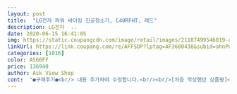 ```yaml
---
layout: post 
title:  "LG전자 파워 싸이킹 진공청소기, C40RFHT, 레드" 
description: LG전자  ..
date: 2020-06-15 16:41:05 
img: https://static.coupangcdn.com/image/retail/images/21107499546019-aa101cb6-8f0b-454a-85bd-faa2498ce036.jpg 
linkUrl: https://link.coupang.com/re/AFFSDP?lptag=AF3600438&subid=ahnPublicAsk&pageKey=177774602&itemId=508619881&vendorItemId=4304463833&traceid=V0-113-ffe23410fccf92ef 
categories: [1016] 
color: A566FF 
price: 136940 
author: Ask View Shop 
cont:  "●구매후기●<br/> 내용 추가하여 수정합니다.<br/><br/>[처음 작성했던 상품평]<br/>구매에 참고하세요.<br/><br/>구매에참고 하시기바랍니다.<br/>.<br/><br/>그동안 쓰던 신뢰도가 커서 C40RFHT 이 제품을 구매하게 되었습니다.<br/> 가성비도 다른 제품에 비해 괜찮고<br/>기존에 쓰던 진공청소기 수명이 다해서 새로운 제품군을 찾던중 LG전자 싸이킹 진공청소기 평도 좋고<br/>다른 상품평에서도 이같은 소음 문제를 언급한 경우가 더러 있는거보니 불량이라기 보다는 저가 모터의 특성이라고 생각하면 마음 편하겠네요.<br/><br/>며칠 더 사용해봐야 알겠지만 센터기사님도 바로 필터 언급하시고 회사에서도 인지하고 있을만한 문제라고 말씀하시는거 보니 문제가 확인이되서 개선된 필터로 교환이 되고 있는 부분으로 생각됩니다.<br/><br/>물론 필터 먼지 청소하고 해봐도 똑같습니다.<br/> 먼지때문에 흡입력 저하에서 오는 모터 과부하 소음이 아니라는 겁니다.<br/><br/>방문당시 재고가 없어 오늘 택배로 받고 확인해보니 우선은 고주파음 비슷한 소음은 사라졌습니다.<br/><br/>보증기간 이내고 재고가 없어 바로 교환 못받는 상황이라면 무료로 택배배송 요청하세요.<br/> 필터 불량으로 교환받는 상황인데 재고가 없으니 연락주면 다시 방문하라고 해서 택배로 보내달라 하니 택배비 부담해야 한다고 해서 항의했습니다.<br/>  사용자 책임은 없는 부분인데도 택배비 부담하고 교환받아야 하냐고 한마디 하니 다시 연락이 와서 배송비 부담 없이 처리 해주겠다고 하네요.<br/><br/>보통 가정용 청소기 소음 딱 그수준이구요  혹시 소음 있으신분들은 후면배기필터 빼고 작동시켜 보시면 확인가능 합니다.<br/><br/>센터 설명으로는 지금 전국적으로 재고가 없어 한달은 기다려야 한다 그랬는데 저는 운이 좋은건지 열흘정도 걸려 받았습니다.<br/><br/>소음부분은 주관적이긴 합니다만 초반엔 크고 서서히 작아 집니다.<br/>.<br/><br/> -,<br/> -;;<br/>스럽습니다.<br/> 이 가격대에 이런 구성은 가성비도 만족스럽네요.<br/><br/>에너지효율도 나쁘지 않아서 구매했는데 일단 흡입력은 괜찮고 전 제품에 비해 소음도 낮은 편이라 만족<br/>이부분만 아니면 일정시간이 지난상태에서의 소음이나 흡입력은 가정용으로는 괜찮습니다.<br/><br/>이전부터 LG유선청소기 싸이킹 모델을 사용하고 있는데, 이번에 구입한 모델은 특히나 사용시 가볍고 편리하고, 진공 흡인력이 좋아서 품질에도 만족스럽습니다.<br/><br/>정상은 아닌거 같습니다.<br/> 필터에 먼지가 많이 끼어서 흡입력에 문제가 있어 나는 그런 소음이 아니구요.<br/>.<br/>뭐랄까.<br/>.<br/>약간의 고주파음??  민방위 사이렌 소리랑 비슷?? 그런 소음이 나다가 1분정도 쓰다보면 나름 적당한 수준으로 줄어듭니다.<br/><br/>처음 청소기를 켜면 모터소리가꽤 크게 들리다가 시간 지나면 흡입력을 한단계 낮춘거마냥 조용해 지네요.<br/><br/>초기 소음이 크고 점점 줄어들거나 사용중 다시 소음이 커지는 증상이 있으신 분들은 서비스센터 방문하셔서 후면 배기필터 교환받으시기 바랍니다.<br/>  6개월정도 사용중이고 큰 소음문제로 센터 방문하니 기사님이 바로 확인해서 들려주는데 후면배기필터 불량으로 교체하면 소리 없어진다고 하네요.<br/><br/>추가로 한국에너지관리공단에 들어가서 해당 제품10% 환급등록신청도 했는데, 베리 굿입니다^^<br/>" 
---
```

